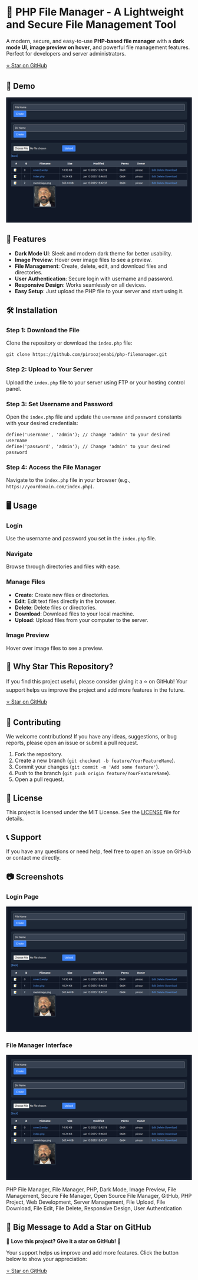

🌟 PHP File Manager - A Lightweight and Secure File Management Tool
===================================================================

A modern, secure, and easy-to-use **PHP-based file manager** with a **dark mode UI**, **image preview on hover**, and powerful file management features. Perfect for developers and server administrators.

[⭐ Star on GitHub](https://github.com/piroozjenabi/php-filemanager)

📸 Demo
-------

![PHP File Manager Demo](https://github.com/piroozjenabi/php-filemanager/blob/main/Screenshot%20from%202025-01-13%2015-48-25.png)

🚀 Features
-----------

*   **Dark Mode UI**: Sleek and modern dark theme for better usability.
*   **Image Preview**: Hover over image files to see a preview.
*   **File Management**: Create, delete, edit, and download files and directories.
*   **User Authentication**: Secure login with username and password.
*   **Responsive Design**: Works seamlessly on all devices.
*   **Easy Setup**: Just upload the PHP file to your server and start using it.

🛠️ Installation
----------------

### Step 1: Download the File

Clone the repository or download the `index.php` file:

    git clone https://github.com/piroozjenabi/php-filemanager.git

### Step 2: Upload to Your Server

Upload the `index.php` file to your server using FTP or your hosting control panel.

### Step 3: Set Username and Password

Open the `index.php` file and update the `username` and `password` constants with your desired credentials:

    define('username', 'admin'); // Change 'admin' to your desired username
    define('password', 'admin'); // Change 'admin' to your desired password

### Step 4: Access the File Manager

Navigate to the `index.php` file in your browser (e.g., `https://yourdomain.com/index.php`).

🖥️ Usage
---------

### Login

Use the username and password you set in the `index.php` file.

### Navigate

Browse through directories and files with ease.

### Manage Files

*   **Create**: Create new files or directories.
*   **Edit**: Edit text files directly in the browser.
*   **Delete**: Delete files or directories.
*   **Download**: Download files to your local machine.
*   **Upload**: Upload files from your computer to the server.

### Image Preview

Hover over image files to see a preview.

🌟 Why Star This Repository?
----------------------------

If you find this project useful, please consider giving it a ⭐️ on GitHub! Your support helps us improve the project and add more features in the future.

[⭐ Star on GitHub](https://github.com/piroozjenabi/php-filemanager)

🤝 Contributing
---------------

We welcome contributions! If you have any ideas, suggestions, or bug reports, please open an issue or submit a pull request.

1.  Fork the repository.
2.  Create a new branch (`git checkout -b feature/YourFeatureName`).
3.  Commit your changes (`git commit -m 'Add some feature'`).
4.  Push to the branch (`git push origin feature/YourFeatureName`).
5.  Open a pull request.

📜 License
----------

This project is licensed under the MIT License. See the [LICENSE](LICENSE) file for details.

📞 Support
----------

If you have any questions or need help, feel free to open an issue on GitHub or contact me directly.

📷 Screenshots
--------------

### Login Page

![Login Page](https://github.com/piroozjenabi/php-filemanager/blob/main/Screenshot%20from%202025-01-13%2015-48-25.png)

### File Manager Interface

![File Manager Interface](https://github.com/piroozjenabi/php-filemanager/blob/main/Screenshot%20from%202025-01-13%2015-48-25.png)


PHP File Manager, File Manager, PHP, Dark Mode, Image Preview, File Management, Secure File Manager, Open Source File Manager, GitHub, PHP Project, Web Development, Server Management, File Upload, File Download, File Edit, File Delete, Responsive Design, User Authentication

🌟 Big Message to Add a Star on GitHub
--------------------------------------

🌟 **Love this project? Give it a star on GitHub!** 🌟

Your support helps us improve and add more features. Click the button below to show your appreciation:

[⭐ Star on GitHub](https://github.com/piroozjenabi/php-filemanager)
